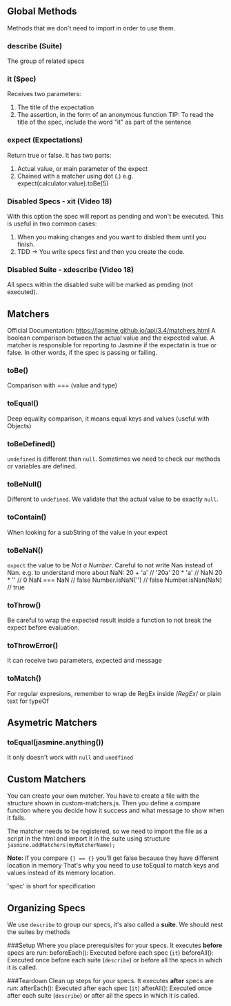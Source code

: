 ## Global Methods
Methods that we don't need to import in order to use them.

### describe (Suite)
The group of related specs

### it (Spec)
Receives two parameters:
1) The title of the expectation
2) The assertion, in the form of an anonymous function
TIP: To read the title of the spec, include the word "it" as part of the sentence

### expect (Expectations)
Return true or false. It has two parts:
1) Actual value, or main parameter of the expect
2) Chained with a matcher using dot (.)
e.g. expect(calculator.value).toBe(5)

### Disabled Specs - xit (Video 18)
With this option the spec will report as pending and won't be executed.
This is useful in two common  cases:

1) When you making changes and you want to disbled them until you finish.
2) TDD -> You write specs first and then you create the code.

### Disabled Suite - xdescribe (Video 18)
All specs within the disabled suite will be marked as pending (not executed).

## Matchers
Official Documentation: https://jasmine.github.io/api/3.4/matchers.html
A boolean comparison between the actual  value and the expected value.
A matcher is responsible for reporting to Jasmine if the expectatin is true or false.
In other words, if the spec is passing or failing.

### toBe()
Comparison with === (value and type)

### toEqual()
Deep equality comparison, it means equal keys and values (useful with Objects)

### toBeDefined()
`undefined` is different than `null`. Sometimes we need to check our methods or variables are defined.

### toBeNull()
Different to `undefined`. We validate that the actual value to be exactly `null`.

### toContain()
When looking for a subString of the value in your expect

### toBeNaN()
`expect` the value to be *Not a Number*. Careful to not write Nan instead of Nan.
e.g. to understand more about NaN:
20 + 'a' // '20a'
20 * 'a' // NaN
20 * '' // 0
NaN === NaN // false
Number.isNaN('') // false
Number.isNan(NaN) // true

### toThrow()
Be careful to wrap the expected result inside a function to not break the expect before evaluation.

### toThrowError()
It can receive two parameters, expected and message

### toMatch()
For regular expresions, remember to wrap de RegEx inside /*RegEx*/ or plain text for typeOf

## Asymetric Matchers

### toEqual(jasmine.anything())
It only doesn't work with `null` and `unedfined`

## Custom Matchers
You can create your own matcher. You have to create a file with the structure shown in custom-matchers.js.
Then you define a compare function where you decide how it success and what message to show when it fails.

The matcher needs to be registered, so we need to import the file as a script in the html and import it in the suite
using structure `jasmine.addMatchers(myMatcherName);`

**Note:** If you compare `{} == {}` you'll get false because they have different location in memory
That's why you need to use toEqual to match keys and values instead of its memory location.

'spec' is short for specification

## Organizing Specs
We use `describe` to group our specs, it's also called a **suite**.
We should nest the suites by methods

###Setup
Where you place prerequisites for your specs. It executes **before** specs are run:
beforeEach(): Executed before each spec (`it`)
beforeAll(): Executed once before each suite (`describe`) or before all the specs in which it is called.

###Teardown
Clean up steps for your specs. It executes **after** specs are run:
afterEach(): Executed after each spec (`it`)
afterAll(): Executed once after each suite (`describe`) or after all the specs in which it is called.